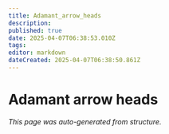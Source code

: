 ```yaml
---
title: Adamant_arrow_heads
description: 
published: true
date: 2025-04-07T06:38:53.010Z
tags: 
editor: markdown
dateCreated: 2025-04-07T06:38:50.861Z
---
```


# Adamant arrow heads

*This page was auto-generated from structure.*